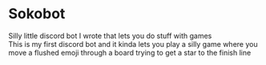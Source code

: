 # Sokobot
Silly little discord bot I wrote that lets you do stuff with games
</br>
This is my first discord bot and it kinda lets you play a silly game where you move a flushed emoji through a board trying to get a star to the finish line

